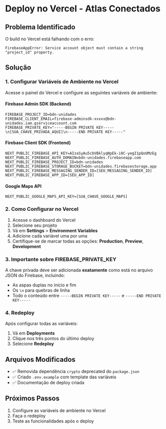# Deploy no Vercel - Atlas Conectados

## Problema Identificado

O build no Vercel está falhando com o erro:
```
FirebaseAppError: Service account object must contain a string "project_id" property.
```

## Solução

### 1. Configurar Variáveis de Ambiente no Vercel

Acesse o painel do Vercel e configure as seguintes variáveis de ambiente:

#### Firebase Admin SDK (Backend)
```
FIREBASE_PROJECT_ID=bdn-unidades
FIREBASE_CLIENT_EMAIL=firebase-adminsdk-xxxxx@bdn-unidades.iam.gserviceaccount.com
FIREBASE_PRIVATE_KEY="-----BEGIN PRIVATE KEY-----\n[SUA_CHAVE_PRIVADA_AQUI]\n-----END PRIVATE KEY-----"
```

#### Firebase Client SDK (Frontend)
```
NEXT_PUBLIC_FIREBASE_API_KEY=AIzaSyAu5cbVBklyqNpEk-i0C-yegI1pQoUMzEg
NEXT_PUBLIC_FIREBASE_AUTH_DOMAIN=bdn-unidades.firebaseapp.com
NEXT_PUBLIC_FIREBASE_PROJECT_ID=bdn-unidades
NEXT_PUBLIC_FIREBASE_STORAGE_BUCKET=bdn-unidades.firebasestorage.app
NEXT_PUBLIC_FIREBASE_MESSAGING_SENDER_ID=[SEU_MESSAGING_SENDER_ID]
NEXT_PUBLIC_FIREBASE_APP_ID=[SEU_APP_ID]
```

#### Google Maps API
```
NEXT_PUBLIC_GOOGLE_MAPS_API_KEY=[SUA_CHAVE_GOOGLE_MAPS]
```

### 2. Como Configurar no Vercel

1. Acesse o dashboard do Vercel
2. Selecione seu projeto
3. Vá em **Settings** > **Environment Variables**
4. Adicione cada variável uma por uma
5. Certifique-se de marcar todas as opções: **Production**, **Preview**, **Development**

### 3. Importante sobre FIREBASE_PRIVATE_KEY

A chave privada deve ser adicionada **exatamente** como está no arquivo JSON do Firebase, incluindo:
- As aspas duplas no início e fim
- Os `\n` para quebras de linha
- Todo o conteúdo entre `-----BEGIN PRIVATE KEY-----` e `-----END PRIVATE KEY-----`

### 4. Redeploy

Após configurar todas as variáveis:
1. Vá em **Deployments**
2. Clique nos três pontos do último deploy
3. Selecione **Redeploy**

## Arquivos Modificados

- ✅ Removida dependência `crypto` deprecated do `package.json`
- ✅ Criado `.env.example` com template das variáveis
- ✅ Documentação de deploy criada

## Próximos Passos

1. Configure as variáveis de ambiente no Vercel
2. Faça o redeploy
3. Teste as funcionalidades após o deploy
